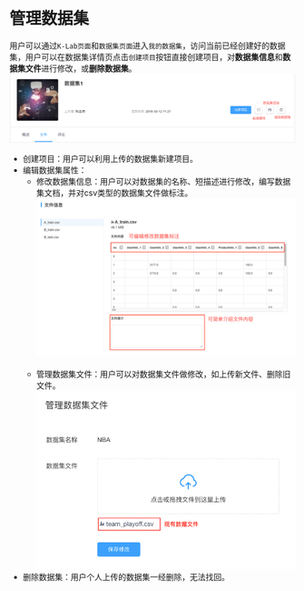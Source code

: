 # 管理数据集

用户可以通过`K-Lab页面`和`数据集页面`进入`我的数据集`，访问当前已经创建好的数据集，用户可以在数据集详情页点击`创建项目`按钮直接创建项目，对**数据集信息**和**数据集文件**进行修改，或**删除数据集**。
![image description](/image/dataset-delete.png)
* 创建项目：用户可以利用上传的数据集新建项目。
* 编辑数据集属性：
  * 修改数据集信息：用户可以对数据集的名称、短描述进行修改，编写数据集文档，并对csv类型的数据集文件做标注。
  ![image description](/image/dataset-file-info.png)
  
  * 管理数据集文件：用户可以对数据集文件做修改，如上传新文件、删除旧文件。
   ![image description](/image/dataset-manage-file.png)
* 删除数据集：用户个人上传的数据集一经删除，无法找回。
  
